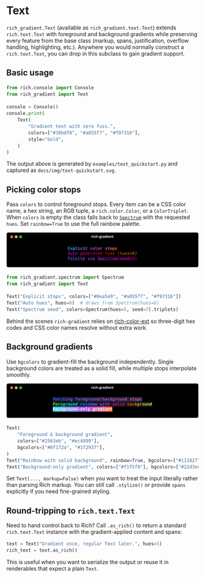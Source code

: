 # Text

`rich_gradient.Text` (available as `rich_gradient.text.Text`) extends `rich.text.Text` with foreground and background gradients while preserving every feature from the base class (markup, spans, justification, overflow handling, highlighting, etc.). Anywhere you would normally construct a `rich.text.Text`, you can drop in this subclass to gain gradient support.

## Basic usage

```python
from rich.console import Console
from rich_gradient import Text

console = Console()
console.print(
    Text(
        "Gradient text with zero fuss.",
        colors=["#38bdf8", "#a855f7", "#f97316"],
        style="bold",
    )
)
```

The output above is generated by `examples/text_quickstart.py` and captured as `docs/img/text-quickstart.svg`.

## Picking color stops

Pass `colors` to control foreground stops. Every item can be a CSS color name, a hex string, an RGB tuple, a `rich.color.Color`, or a `ColorTriplet`. When `colors` is empty the class falls back to [`Spectrum`](spectrum.md) with the requested `hues`. Set `rainbow=True` to use the full rainbow palette.

![Palette showcase](img/text-palettes.svg)

```python
from rich_gradient.spectrum import Spectrum
from rich_gradient import Text

Text("Explicit stops", colors=["#0ea5e9", "#a855f7", "#f97316"])
Text("Auto hues", hues=6)  # draws from Spectrum(hues=6)
Text("Spectrum seed", colors=Spectrum(hues=5, seed=7).triplets)
```

Behind the scenes `rich-gradient` relies on [rich-color-ext](https://github.com/maxludden/rich-color-ext) so three-digit hex codes and CSS color names resolve without extra work.

## Background gradients

Use `bgcolors` to gradient-fill the background independently. Single background colors are treated as a solid fill, while multiple stops interpolate smoothly.

![Background gradients](img/text-backgrounds.svg)

```python
Text(
    "Foreground & background gradient",
    colors=["#2563eb", "#ec4899"],
    bgcolors=["#0f172a", "#1f2937"],
)
Text("Rainbow with solid background", rainbow=True, bgcolors=["#111827"])
Text("Background-only gradient", colors=["#f1f5f9"], bgcolors=["#22d3ee", "#f97316"])
```

Set `Text(..., markup=False)` when you want to treat the input literally rather than parsing Rich markup. You can still call `.stylize()` or provide `spans` explicitly if you need fine-grained styling.

## Round-tripping to `rich.text.Text`

Need to hand control back to Rich? Call `.as_rich()` to return a standard `rich.text.Text` instance with the gradient-applied content and spans:

```python
text = Text("Gradient once, regular Text later.", hues=5)
rich_text = text.as_rich()
```

This is useful when you want to serialize the output or reuse it in renderables that expect a plain `Text`.
